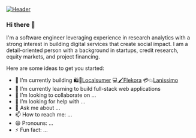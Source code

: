 [![Header](https://media-exp1.licdn.com/dms/image/C4E16AQEXibX7-blpxw/profile-displaybackgroundimage-shrink_350_1400/0/1588017759908?e=1625097600&v=beta&t=-TG-6e55YRj2S4rgwKSJD4otk5n0yCoUJMLsJVMGw60 "Header")](https://www.linkedin.com/in/willbenedict/)

### Hi there 👋
I'm a software engineer leveraging experience in research analytics with a strong interest in building digital services that create social impact. I am a detail-oriented person with a background in startups, credit research, equity markets, and project financing. 

Here are some ideas to get you started:

- 🔭 I’m currently building 🛍️🛒[Localsumer](https://www.localsumer.com/) 💻[🖌️Flekora](https://weareflekora.com/) 💳💥[Lanissimo](https://lanissimo.com/) 
- 🌱 I’m currently learning to build full-stack web applications 
- 👯 I’m looking to collaborate on ...
- 🤔 I’m looking for help with ...
- 💬 Ask me about ...
- 📫 How to reach me: ...
- 😄 Pronouns: ...
- ⚡ Fun fact: ...

